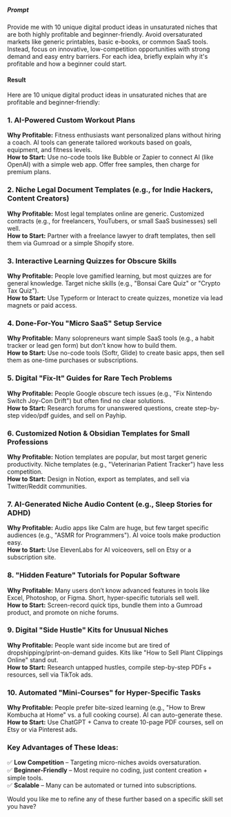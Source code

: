 ##### Prompt
Provide me with 10 unique digital product ideas in unsaturated niches that are both highly profitable and beginner-friendly. Avoid oversaturated markets like generic printables, basic e-books, or common SaaS tools. Instead, focus on innovative, low-competition opportunities with strong demand and easy entry barriers. For each idea, briefly explain why it's profitable and how a beginner could start.

#### Result
Here are 10 unique digital product ideas in unsaturated niches that are profitable and beginner-friendly:  

### **1. AI-Powered Custom Workout Plans**  
**Why Profitable:** Fitness enthusiasts want personalized plans without hiring a coach. AI tools can generate tailored workouts based on goals, equipment, and fitness levels.  
**How to Start:** Use no-code tools like Bubble or Zapier to connect AI (like OpenAI) with a simple web app. Offer free samples, then charge for premium plans.  

### **2. Niche Legal Document Templates (e.g., for Indie Hackers, Content Creators)**  
**Why Profitable:** Most legal templates online are generic. Customized contracts (e.g., for freelancers, YouTubers, or small SaaS businesses) sell well.  
**How to Start:** Partner with a freelance lawyer to draft templates, then sell them via Gumroad or a simple Shopify store.  

### **3. Interactive Learning Quizzes for Obscure Skills**  
**Why Profitable:** People love gamified learning, but most quizzes are for general knowledge. Target niche skills (e.g., "Bonsai Care Quiz" or "Crypto Tax Quiz").  
**How to Start:** Use Typeform or Interact to create quizzes, monetize via lead magnets or paid access.  

### **4. Done-For-You "Micro SaaS" Setup Service**  
**Why Profitable:** Many solopreneurs want simple SaaS tools (e.g., a habit tracker or lead gen form) but don’t know how to build them.  
**How to Start:** Use no-code tools (Softr, Glide) to create basic apps, then sell them as one-time purchases or subscriptions.  

### **5. Digital "Fix-It" Guides for Rare Tech Problems**  
**Why Profitable:** People Google obscure tech issues (e.g., "Fix Nintendo Switch Joy-Con Drift") but often find no clear solutions.  
**How to Start:** Research forums for unanswered questions, create step-by-step video/pdf guides, and sell on Payhip.  

### **6. Customized Notion & Obsidian Templates for Small Professions**  
**Why Profitable:** Notion templates are popular, but most target generic productivity. Niche templates (e.g., "Veterinarian Patient Tracker") have less competition.  
**How to Start:** Design in Notion, export as templates, and sell via Twitter/Reddit communities.  

### **7. AI-Generated Niche Audio Content (e.g., Sleep Stories for ADHD)**  
**Why Profitable:** Audio apps like Calm are huge, but few target specific audiences (e.g., "ASMR for Programmers"). AI voice tools make production easy.  
**How to Start:** Use ElevenLabs for AI voiceovers, sell on Etsy or a subscription site.  

### **8. "Hidden Feature" Tutorials for Popular Software**  
**Why Profitable:** Many users don’t know advanced features in tools like Excel, Photoshop, or Figma. Short, hyper-specific tutorials sell well.  
**How to Start:** Screen-record quick tips, bundle them into a Gumroad product, and promote on niche forums.  

### **9. Digital "Side Hustle" Kits for Unusual Niches**  
**Why Profitable:** People want side income but are tired of dropshipping/print-on-demand guides. Kits like "How to Sell Plant Clippings Online" stand out.  
**How to Start:** Research untapped hustles, compile step-by-step PDFs + resources, sell via TikTok ads.  

### **10. Automated "Mini-Courses" for Hyper-Specific Tasks**  
**Why Profitable:** People prefer bite-sized learning (e.g., "How to Brew Kombucha at Home" vs. a full cooking course). AI can auto-generate these.  
**How to Start:** Use ChatGPT + Canva to create 10-page PDF courses, sell on Etsy or via Pinterest ads.  

### **Key Advantages of These Ideas:**  
✅ **Low Competition** – Targeting micro-niches avoids oversaturation.  
✅ **Beginner-Friendly** – Most require no coding, just content creation + simple tools.  
✅ **Scalable** – Many can be automated or turned into subscriptions.  

Would you like me to refine any of these further based on a specific skill set you have?
